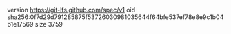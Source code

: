 version https://git-lfs.github.com/spec/v1
oid sha256:0f7d29d791285875f53726030981035644f64bfe537ef78e8e9c1b04b1e17569
size 3759
